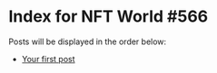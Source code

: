 # Index for NFT World #566
Posts will be displayed in the order below:

- [Your first post](./001-first.md)

